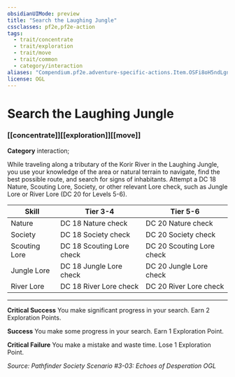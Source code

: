 ```yaml
---
obsidianUIMode: preview
title: "Search the Laughing Jungle"
cssclasses: pf2e,pf2e-action
tags:
  - trait/concentrate
  - trait/exploration
  - trait/move
  - trait/common
  - category/interaction
aliases: "Compendium.pf2e.adventure-specific-actions.Item.OSFi8oH5ndLgnksD"
license: OGL
---
```

# Search the Laughing Jungle

### [[concentrate]][[exploration]][[move]]

**Category** interaction; 




While traveling along a tributary of the Korir River in the Laughing Jungle, you use your knowledge of the area or natural terrain to navigate, find the best possible route, and search for signs of inhabitants. Attempt a DC 18 Nature, Scouting Lore, Society, or other relevant Lore check, such as Jungle Lore or River Lore (DC 20 for Levels 5-6).

  

| Skill | Tier 3-4 | Tier 5-6 |
| --- | --- | --- |
| Nature | DC 18 Nature check | DC 20 Nature check |
| Society | DC 18 Society check | DC 20 Society check |
| Scouting Lore | DC 18 Scouting Lore check | DC 20 Scouting Lore check |
| Jungle Lore | DC 18 Jungle Lore check | DC 20 Jungle Lore check |
| River Lore | DC 18 River Lore check | DC 20 River Lore check |

* * *

**Critical Success** You make significant progress in your search. Earn 2 Exploration Points.

**Success** You make some progress in your search. Earn 1 Exploration Point.

**Critical Failure** You make a mistake and waste time. Lose 1 Exploration Point.

*Source: Pathfinder Society Scenario #3-03: Echoes of Desperation*
*OGL*